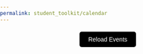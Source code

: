 ```yaml
---
permalink: student_toolkit/calendar
---
```

<link href="https://cdn.jsdelivr.net/npm/fullcalendar@5.11.0/main.min.css" rel="stylesheet">
<style>
    body {
        font-family: Arial, sans-serif;
        margin: 0;
        padding: 0;
        color: #4a235a;
    }
    button {
        display: block;
        margin: 20px auto;
        padding: 10px 20px;
        background-color: #000000;
        color: #ffffff;
        border: none;
        border-radius: 5px;
        cursor: pointer;
        font-size: 1em;
        transition: background-color 0.3s ease;
    }
    button:hover {
        background-color: #9c27b0;
    }
    #calendar {
        max-width: 900px;
        margin: 20px auto;
        padding: 0 20px;
        background-color: black;
        border-radius: 8px;
        box-shadow: 0 4px 8px rgba(0, 0, 0, 0.1);
    }
    /* Styles for popup modal */
    #popup {
        display: none;
        position: fixed;
        top: 50%;
        left: 50%;
        transform: translate(-50%, -50%);
        background-color: #ffffff;
        padding: 20px;
        border-radius: 8px;
        box-shadow: 0 4px 8px rgba(0, 0, 0, 0.2);
        max-width: 400px;
        text-align: center;
        z-index: 1000;
    }
    #popup h3 {
        margin: 0 0 10px;
        color: black;
    }
    #popup button {
        margin-top: 10px;
        padding: 5px 15px;
        background-color: #7DF9FF;
        color: #ffffff;
        border: none;
        border-radius: 5px;
        cursor: pointer;
    }
    #popup button:hover {
        background-color: #9c27b0;
    }
    /* Overlay background */
    #overlay {
        display: none;
        position: fixed;
        top: 0;
        left: 0;
        width: 100%;
        height: 100%;
        background: rgba(0, 0, 0, 0.5);
        z-index: 999;
    }
    #popup-description {
        color: black;
    }
</style>
<button onclick="handleRequest()">Reload Events</button>
<div id="calendar"></div>
<!-- Overlay background for popup -->
<div id="overlay" onclick="closePopup()"></div>
<!-- Popup modal for event details -->
<div id="popup">
    <h3 id="popup-title"></h3>
    <p id="popup-description"></p>
    <button onclick="closePopup()">Close</button>
</div>
<script src="https://cdn.jsdelivr.net/npm/fullcalendar@5.11.0/main.min.js"></script>
<script type="module">
import { javaURI,  fetchOptions } from '{{site.baseurl}}/assets/js/api/config.js'; 
function getCookie(name) {
    var dc = document.cookie;
    // Save the entire cookie string from the document object
    var prefix = name + "=";
    // Construct the prefix with the desired cookie name followed by an equal sign
    var begin = dc.indexOf("; " + prefix);
    // Look for the cookie's prefix preceded by "; " (indicates it's not the first cookie)
    if (begin == -1) {
        // If the cookie with "; " + prefix is not found
        begin = dc.indexOf(prefix);
        // Check if the cookie is the very first one (without "; " before it)
        if (begin != 0) return null;
        // If the cookie is not at the start of the string, it does not exist
    }
    else {
        begin += 2;
        // Adjust the starting position to account for the "; " offset
        var end = document.cookie.indexOf(";", begin);
        // Look for the position of the next ";" to determine the end of the cookie value
        if (end == -1) {
            end = dc.length;
            // If there is no ";" after the cookie, set the end to the end of the string
        }
    }
    return decodeURI(dc.substring(begin + prefix.length, end));
    // Extract and decode the cookie value from the identified start and end positions
}
    // Not using the import because it gave my code issues for some reason, but this is the same thing
    function auth() {
        // Check if the auth cookie returned after a login exists, and if it does, let the user through
        if (getCookie("jwt_java_spring")) {
            handleRequest();
            return
        }
        // If it doesn't, redirect them to the login page
        alert("You are not logged in! Redirecting you to the login page...")
        window.location.href = "{{site.baseurl}}/duallogin"; 
        }
    function request() {
        // Will use javaURI before deployment time
        return fetch(`${javaURI}/api/calendar/events`, fetchOptions)
        // Get all events from the calendar API
        .then(response => {
            if (response.status !== 200) {
                console.error("HTTP status code: " + response.status);
                    return null;
            }
            return response.json();
        })
        .catch(error => {
            console.error("Fetch error: ", error);
            return null;
        });
}
    function handleRequest() {
        request().then(data => {
            // data = the calendar API returned data
            if (data !== null) {
                // If data exists
                const events = data.map(event => ({
                    // Map the data values accordingly for displaying later
                    title: event.title,
                    description: event.description,
                    start: event.date
                    }));
                displayCalendar(events);
                // Display the calendar
            }
        });
    }
    function displayCalendar(events) {
        const calendarEl = document.getElementById('calendar');
        // Grab calendar element
        const calendar = new FullCalendar.Calendar(calendarEl, {
            initialView: 'dayGridMonth',
            events: events,
            // Set calendar settings from imported calendar
            eventClick: function(info) {
                // Show popup with title and description
                document.getElementById('popup-title').textContent = info.event.title;
                document.getElementById('popup-description').textContent = info.event.extendedProps.description || "No description available";
                document.getElementById('popup').style.display = 'block';
                document.getElementById('overlay').style.display = 'block';
            }
        });
        calendar.render();
        // Render function from imported calendar
    }
    // Close popup
    function closePopup() {
        document.getElementById('popup').style.display = 'none';
        document.getElementById('overlay').style.display = 'none';
    }
    document.addEventListener("DOMContentLoaded", auth());
</script>